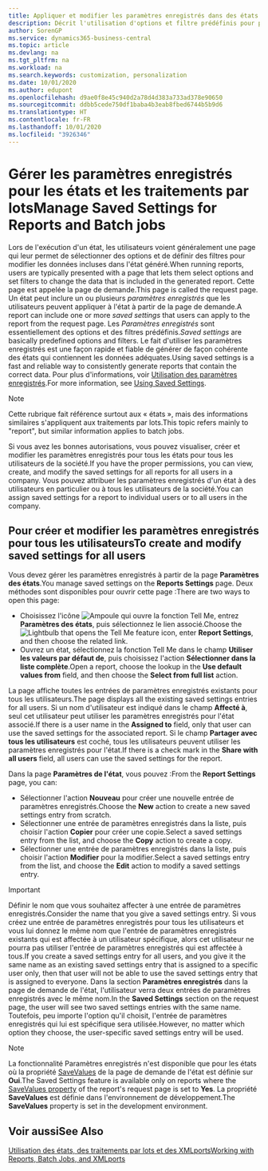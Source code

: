 ```yaml
---
title: Appliquer et modifier les paramètres enregistrés dans des états | Microsoft Docs
description: Décrit l'utilisation d'options et filtre prédéfinis pour personnaliser un état, et pour générer les données exactes.
author: SorenGP
ms.service: dynamics365-business-central
ms.topic: article
ms.devlang: na
ms.tgt_pltfrm: na
ms.workload: na
ms.search.keywords: customization, personalization
ms.date: 10/01/2020
ms.author: edupont
ms.openlocfilehash: d9ae0f8e45c940d2a78d4d383a733ad378e90650
ms.sourcegitcommit: ddbb5cede750df1baba4b3eab8fbed6744b5b9d6
ms.translationtype: HT
ms.contentlocale: fr-FR
ms.lasthandoff: 10/01/2020
ms.locfileid: "3926346"
---
```

# <a name="manage-saved-settings-for-reports-and-batch-jobs"></a><span data-ttu-id="5dd63-103">Gérer les paramètres enregistrés pour les états et les traitements par lots</span><span class="sxs-lookup"><span data-stu-id="5dd63-103">Manage Saved Settings for Reports and Batch jobs</span></span>
<span data-ttu-id="5dd63-104">Lors de l'exécution d'un état, les utilisateurs voient généralement une page qui leur permet de sélectionner des options et de définir des filtres pour modifier les données incluses dans l'état généré.</span><span class="sxs-lookup"><span data-stu-id="5dd63-104">When running reports, users are typically presented with a page that lets them select options and set filters to change the data that is included in the generated report.</span></span> <span data-ttu-id="5dd63-105">Cette page est appelée la page de demande.</span><span class="sxs-lookup"><span data-stu-id="5dd63-105">This page is called the request page.</span></span> <span data-ttu-id="5dd63-106">Un état peut inclure un ou plusieurs *paramètres enregistrés* que les utilisateurs peuvent appliquer à l'état à partir de la page de demande.</span><span class="sxs-lookup"><span data-stu-id="5dd63-106">A report can include one or more *saved settings* that users can apply to the report from the request page.</span></span> <span data-ttu-id="5dd63-107">Les *Paramètres enregistrés* sont essentiellement des options et des filtres prédéfinis.</span><span class="sxs-lookup"><span data-stu-id="5dd63-107">*Saved settings* are basically predefined options and filters.</span></span> <span data-ttu-id="5dd63-108">Le fait d'utiliser les paramètres enregistrés est une façon rapide et fiable de générer de façon cohérente des états qui contiennent les données adéquates.</span><span class="sxs-lookup"><span data-stu-id="5dd63-108">Using saved settings is a fast and reliable way to consistently generate reports that contain the correct data.</span></span> <span data-ttu-id="5dd63-109">Pour plus d'informations, voir [Utilisation des paramètres enregistrés](ui-work-report.md#SavedSettings).</span><span class="sxs-lookup"><span data-stu-id="5dd63-109">For more information, see [Using Saved Settings](ui-work-report.md#SavedSettings).</span></span>

> [!NOTE]
> <span data-ttu-id="5dd63-110">Cette rubrique fait référence surtout aux « états », mais des informations similaires s'appliquent aux traitements par lots.</span><span class="sxs-lookup"><span data-stu-id="5dd63-110">This topic refers mainly to "report", but similar information applies to batch jobs.</span></span>

<span data-ttu-id="5dd63-111">Si vous avez les bonnes autorisations, vous pouvez visualiser, créer et modifier les paramètres enregistrés pour tous les états pour tous les utilisateurs de la société.</span><span class="sxs-lookup"><span data-stu-id="5dd63-111">If you have the proper permissions, you can view, create, and modify the saved settings for all reports for all users in a company.</span></span> <span data-ttu-id="5dd63-112">Vous pouvez attribuer les paramètres enregistrés d'un état à des utilisateurs en particulier ou à tous les utilisateurs de la société.</span><span class="sxs-lookup"><span data-stu-id="5dd63-112">You can assign saved settings for a report to individual users or to all users in the company.</span></span>

<!--
## Apply saved settings to a report
1. Open the report.

   The request page appears.    
2. In the **Saved Settings** section of the page, set the **Name** field  to the saved settings that you want to use.

   The **Saved Settings** section only appears if the report has been run before or if there are existing saved settings entries. The saved settings entry called **Last used options and filters** is always available. These settings are the option and filter values that were used the last time you ran the report.

-->

## <a name="to-create-and-modify-saved-settings-for-all-users"></a><span data-ttu-id="5dd63-113">Pour créer et modifier les paramètres enregistrés pour tous les utilisateurs</span><span class="sxs-lookup"><span data-stu-id="5dd63-113">To create and modify saved settings for all users</span></span>
<span data-ttu-id="5dd63-114">Vous devez gérer les paramètres enregistrés à partir de la page **Paramètres des états**.</span><span class="sxs-lookup"><span data-stu-id="5dd63-114">You manage saved settings on the **Reports Settings** page.</span></span> <span data-ttu-id="5dd63-115">Deux méthodes sont disponibles pour ouvrir cette page :</span><span class="sxs-lookup"><span data-stu-id="5dd63-115">There are two ways to open this page:</span></span>
-   <span data-ttu-id="5dd63-116">Choisissez l'icône ![Ampoule qui ouvre la fonction Tell Me](media/ui-search/search_small.png "Dites-moi ce que vous voulez faire"), entrez **Paramètres des états**, puis sélectionnez le lien associé.</span><span class="sxs-lookup"><span data-stu-id="5dd63-116">Choose the ![Lightbulb that opens the Tell Me feature](media/ui-search/search_small.png "Tell me what you want to do") icon, enter **Report Settings**, and then choose the related link.</span></span>
-   <span data-ttu-id="5dd63-117">Ouvrez un état, sélectionnez la fonction Tell Me dans le champ **Utiliser les valeurs par défaut de**, puis choisissez l'action **Sélectionner dans la liste complète**.</span><span class="sxs-lookup"><span data-stu-id="5dd63-117">Open a report, choose the lookup in the **Use default values from** field, and then choose the **Select from full list** action.</span></span>

<span data-ttu-id="5dd63-118">La page affiche toutes les entrées de paramètres enregistrés existants pour tous les utilisateurs.</span><span class="sxs-lookup"><span data-stu-id="5dd63-118">The page displays all the existing saved settings entries for all users.</span></span> <span data-ttu-id="5dd63-119">Si un nom d'utilisateur est indiqué dans le champ **Affecté à**, seul cet utilisateur peut utiliser les paramètres enregistrés pour l'état associé.</span><span class="sxs-lookup"><span data-stu-id="5dd63-119">If there is a user name in the **Assigned to** field, only that user can use the saved settings for the associated report.</span></span> <span data-ttu-id="5dd63-120">Si le champ **Partager avec tous les utilisateurs** est coché, tous les utilisateurs peuvent utiliser les paramètres enregistrés pour l'état.</span><span class="sxs-lookup"><span data-stu-id="5dd63-120">If there is a check mark in the **Share with all users** field, all users can use the saved settings for the report.</span></span>

<span data-ttu-id="5dd63-121">Dans la page **Paramètres de l'état**, vous pouvez :</span><span class="sxs-lookup"><span data-stu-id="5dd63-121">From the **Report Settings** page, you can:</span></span>
-   <span data-ttu-id="5dd63-122">Sélectionner l'action **Nouveau** pour créer une nouvelle entrée de paramètres enregistrés.</span><span class="sxs-lookup"><span data-stu-id="5dd63-122">Choose the **New** action to create a new saved settings entry from scratch.</span></span>
-   <span data-ttu-id="5dd63-123">Sélectionner une entrée de paramètres enregistrés dans la liste, puis choisir l'action **Copier** pour créer une copie.</span><span class="sxs-lookup"><span data-stu-id="5dd63-123">Select a saved settings entry from the list, and choose the **Copy** action to create a copy.</span></span>
-   <span data-ttu-id="5dd63-124">Sélectionner une entrée de paramètres enregistrés dans la liste, puis choisir l'action **Modifier** pour la modifier.</span><span class="sxs-lookup"><span data-stu-id="5dd63-124">Select a saved settings entry from the list, and choose the **Edit** action to modify a saved settings entry.</span></span>

> [!Important]
> <span data-ttu-id="5dd63-125">Définir le nom que vous souhaitez affecter à une entrée de paramètres enregistrés.</span><span class="sxs-lookup"><span data-stu-id="5dd63-125">Consider the name that you give a saved settings entry.</span></span> <span data-ttu-id="5dd63-126">Si vous créez une entrée de paramètres enregistrés pour tous les utilisateurs et vous lui donnez le même nom que l'entrée de paramètres enregistrés existants qui est affectée à un utilisateur spécifique, alors cet utilisateur ne pourra pas utiliser l'entrée de paramètres enregistrés qui est affectée à tous.</span><span class="sxs-lookup"><span data-stu-id="5dd63-126">If you create a saved settings entry for all users, and you give it the same name as an existing saved settings entry that is assigned to a specific user only, then that user will not be able to use the saved settings entry that is assigned to everyone.</span></span>  <span data-ttu-id="5dd63-127">Dans la section **Paramètres enregistrés** dans la page de demande de l'état, l'utilisateur verra deux entrées de paramètres enregistrés avec le même nom.</span><span class="sxs-lookup"><span data-stu-id="5dd63-127">In the **Saved Settings** section on the request page, the user will see two saved settings entries with the same name.</span></span> <span data-ttu-id="5dd63-128">Toutefois, peu importe l'option qu'il choisit, l'entrée de paramètres enregistrés qui lui est spécifique sera utilisée.</span><span class="sxs-lookup"><span data-stu-id="5dd63-128">However, no matter which option they choose, the user-specific saved settings entry will be used.</span></span>

> [!NOTE]
> <span data-ttu-id="5dd63-129">La fonctionnalité Paramètres enregistrés n'est disponible que pour les états où la propriété [SaveValues](/dynamics365/business-central/dev-itpro/developer/properties/devenv-savevalues-property) de la page de demande de l'état est définie sur **Oui**.</span><span class="sxs-lookup"><span data-stu-id="5dd63-129">The Saved Settings feature is available only on reports where the [SaveValues property](/dynamics365/business-central/dev-itpro/developer/properties/devenv-savevalues-property) of the report's request page is set to **Yes**.</span></span> <span data-ttu-id="5dd63-130">La propriété **SaveValues** est définie dans l'environnement de développement.</span><span class="sxs-lookup"><span data-stu-id="5dd63-130">The **SaveValues** property is set in the development environment.</span></span>  

## <a name="see-also"></a><span data-ttu-id="5dd63-131">Voir aussi</span><span class="sxs-lookup"><span data-stu-id="5dd63-131">See Also</span></span>
[<span data-ttu-id="5dd63-132">Utilisation des états, des traitements par lots et des XMLports</span><span class="sxs-lookup"><span data-stu-id="5dd63-132">Working with Reports, Batch Jobs, and XMLports</span></span>](ui-work-report.md)  
